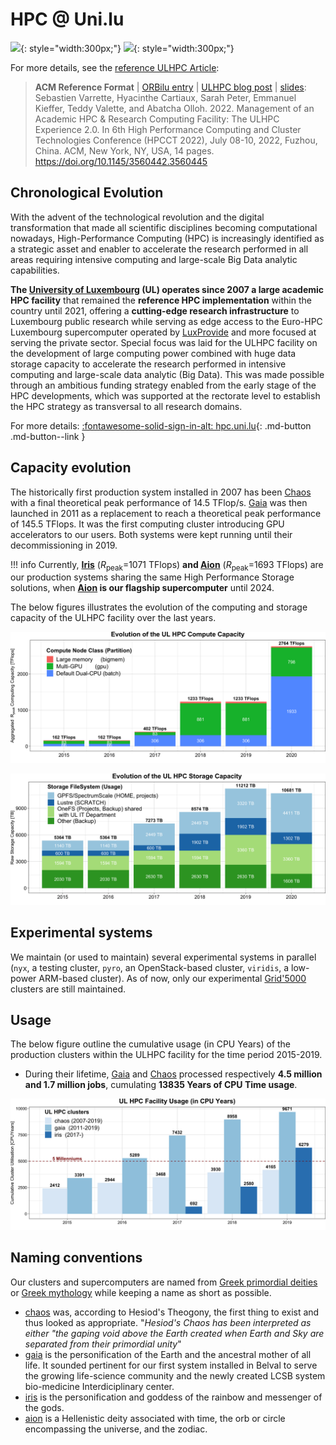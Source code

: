 # HPC @ Uni.lu

![](../images/plots/plot_piechart_compute_cluster.png){: style="width:300px;"}
![](../images/plots/plot_piechart_storage_fs.png){: style="width:300px;"}

For more details, see the [reference ULHPC Article](https://hpc.uni.lu/about/publications#ul-hpc-reference-article):

> __ACM Reference Format__ | [ORBilu entry](https://orbilu.uni.lu/handle/10993/51857) | [ULHPC blog post](https://hpc.uni.lu/blog/2022-07-10-acm-hpcct22) | [slides](https://hpc.uni.lu/download/slides/2022-07-10-ACM-HPCCT22.pdf):<br/>
> Sebastien Varrette, Hyacinthe Cartiaux, Sarah Peter, Emmanuel Kieffer, Teddy Valette, and Abatcha Olloh. 2022. Management of an Academic HPC & Research Computing Facility: The ULHPC Experience 2.0. In 6th High Performance Computing and Cluster Technologies Conference (HPCCT 2022), July 08-10, 2022, Fuzhou, China. ACM, New York, NY, USA, 14 pages.
> https://doi.org/10.1145/3560442.3560445



## Chronological Evolution

With the advent of the technological revolution and the digital transformation that made all scientific disciplines becoming computational nowadays, High-Performance Computing (HPC) is increasingly identified as a strategic asset and enabler to accelerate the research performed in all areas requiring intensive computing and large-scale Big Data analytic capabilities.

**The [University of Luxembourg](https://www.uni.lu/research-en/core-facilities/) (UL) operates since 2007 a large academic HPC facility** that remained the **reference HPC implementation** within the country until 2021, offering a **cutting-edge research infrastructure** to Luxembourg public research while serving as edge access to the Euro-HPC Luxembourg supercomputer operated by [LuxProvide](http://www.lxp.lu) and more focused at serving the private sector.
Special focus was laid for the ULHPC facility on the development of large computing power combined with huge data storage capacity to accelerate the research performed in intensive computing and large-scale data analytic (Big Data).
This was made possible through an ambitious funding strategy enabled from the early stage of the HPC developments, which was supported at the rectorate level to establish the HPC strategy as transversal to all research domains.

For more details: [:fontawesome-solid-sign-in-alt: hpc.uni.lu](https://hpc.uni.lu){: .md-button .md-button--link }

## Capacity evolution

The historically first production system installed in 2007 has been [Chaos](https://hpc.uni.lu/systems/chaos/) with a final theoretical peak performance of 14.5 TFlop/s.
[Gaia](https://hpc.uni.lu/systems/gaia/) was then launched in 2011 as a replacement to reach a theoretical peak performance of 145.5 TFlops. It was the first computing cluster introducing GPU accelerators to our users.
Both systems were kept running until their decommissioning in 2019.

!!! info
    Currently, **[Iris](iris/index.md)** ($R_\text{peak}$=1071 TFlops) **and [Aion](aion/index.md)** ($R_\text{peak}$=1693 TFlops) are our production systems sharing the same High Performance Storage solutions, when __[Aion](aion/index.md) is our flagship supercomputer__ until 2024.

The below figures illustrates the evolution of the computing and storage capacity of the ULHPC facility over the last years.

![](../images/plots/plot_compute_capacity_yearly_evolution.png)

![](../images/plots/plot_storage_capacity_yearly_evolution.png)

## Experimental systems

We maintain (or used to maintain) several experimental systems in parallel (`nyx`, a testing cluster, `pyro`, an OpenStack-based cluster, `viridis`, a low-power ARM-based cluster). As of now, only our experimental [Grid'5000](https://hpc.uni.lu/systems/g5k/) clusters are still maintained.


## Usage

The below figure outline the cumulative usage (in CPU Years) of the production clusters within the ULHPC facility for the time period 2015-2019.

* During their lifetime, [Gaia](https://hpc.uni.lu/systems/gaia/) and [Chaos](https://hpc.uni.lu/systems/chaos/) processed respectively **4.5 million and 1.7 million jobs**, cumulating **13835 Years of CPU Time usage**.

![](../images/plots/plot_ulhpc_cluster_utilization.png)




## Naming conventions

Our clusters and supercomputers are named from [Greek primordial deities](https://en.wikipedia.org/wiki/Greek_primordial_deities) or [Greek mythology](https://en.wikipedia.org/wiki/Greek_mythology) while keeping a name as short as possible.

* [chaos](https://en.wikipedia.org/wiki/Chaos_(cosmogony)#Greco-Roman_tradition) was, according to Hesiod's Theogony, the first thing to exist and thus looked as appropriate.  "_Hesiod's Chaos has been interpreted as either "the gaping void above the Earth created when Earth and Sky are separated from their primordial unity_"
* [gaia](https://en.wikipedia.org/wiki/Gaia) is the personification of the Earth and the ancestral mother of all life. It sounded pertinent for our first system installed in Belval to serve the growing life-science community and the newly created LCSB system bio-medicine Interdiciplinary center.
* [iris](https://en.wikipedia.org/wiki/Iris_(mythology)) is the personification and goddess of the rainbow and messenger of the gods.
* [aion](https://en.wikipedia.org/wiki/Aion_(deity)) is a Hellenistic deity associated with time, the orb or circle encompassing the universe, and the zodiac.
